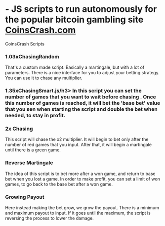 # - JS scripts to run autonomously for the popular bitcoin gambling site <a href="https://www.coinscrash.com/">CoinsCrash.com</a>
CoinsCrash Scripts 

<h3>
1.03xChasingRandom</h3>
That's a custom made script. Basically a martingale, but with a lot of parameters. There is a nice interface for you to adjust your betting strategy. You can use it to chase any multiplier.

<h3>1.35xChasingSmart.js/h3>
In this script you can set the number of games that you want to wait before chasing . Once this number of games is reached, it will bet the 'base bet' value that you sen when starting the script and double the bet when needed, to stay in profit.

<h3>2x Chasing</h3>
This script will chase the x2 multiplier. It will begin to bet only after the number of red games that you input. After that, it will begin a martingale until there is a green game.

<h3>Reverse Martingale</h3>
The idea of this script is to bet more after a won game, and return to base bet when you lost a game. In order to make profit, you can set a limit of won games, to go back to the base bet after a won game. 

<h3>Growing Payout</h3>
Here instead making the bet grow, we grow the payout. There is a minimum and maximum payout to input. If it goes until the maximum, the script is reversing the process to lower the damage.




